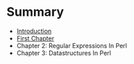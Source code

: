 # Summary

* [Introduction](README.md)
* [First Chapter](chapter1.md)
* Chapter 2: Regular Expressions In Perl
* Chapter 3: Datastructures In Perl

